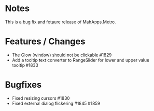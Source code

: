 # Notes

This is a bug fix and fetaure release of MahApps.Metro.

# Features / Changes

- The Glow (window) should not be clickable #1829
- Add a tooltip text converter to RangeSlider for lower and upper value tooltip #1833

# Bugfixes

- Fixed resizing cursors #1830
- Fixed external dialog flickering #1845 #1859

